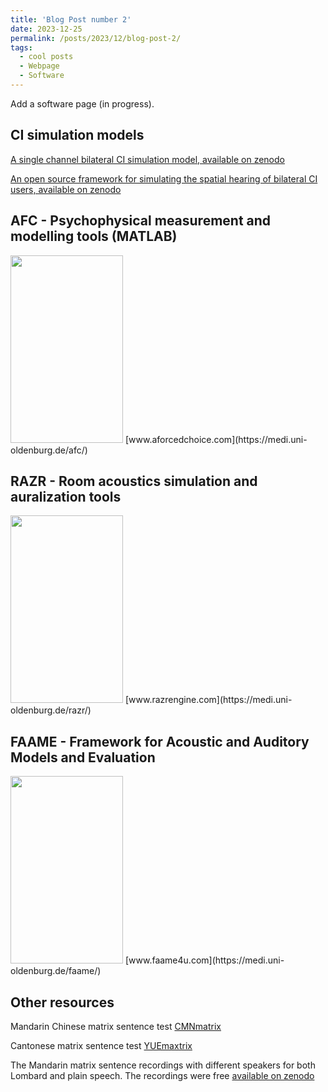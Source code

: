 ```yaml
---
title: 'Blog Post number 2'
date: 2023-12-25
permalink: /posts/2023/12/blog-post-2/
tags:
  - cool posts
  - Webpage
  - Software
---
```


Add a software page (in progress). 


## CI simulation models
[A single channel bilateral CI simulation model, available on zenodo](https://zenodo.org/records/5571858)

[An open source framework for simulating the spatial hearing of bilateral CI users, available on zenodo](https://zenodo.org/records/7471961) 



## AFC - Psychophysical measurement and modelling tools (MATLAB) 

<img src="/images/research/afc.jpg" width="180" height="300"> 
[www.aforcedchoice.com](https://medi.uni-oldenburg.de/afc/)


## RAZR - Room acoustics simulation and auralization tools

<img src="/images/research/Razr.jpg" width="180" height="300"> 
[www.razrengine.com](https://medi.uni-oldenburg.de/razr/)

## FAAME - Framework for Acoustic and Auditory Models and Evaluation
<img src="/images/research/faame.jpg" width="180" height="300"> 
[www.faame4u.com](https://medi.uni-oldenburg.de/faame/)



## Other resources
Mandarin Chinese matrix sentence test [CMNmatrix](https://doi.org/10.1080/14992027.2018.1483083)

Cantonese matrix sentence test [YUEmaxtrix](https://doi.org/10.1080/14992027.2022.2142683) 

The Mandarin matrix sentence recordings with different speakers for both Lombard and plain speech. The recordings were free [available on zenodo](https://zenodo.org/records/7063030)

